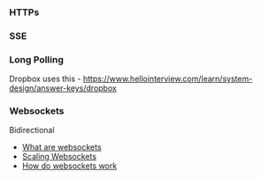 ### HTTPs


### SSE


### Long Polling
Dropbox uses this - https://www.hellointerview.com/learn/system-design/answer-keys/dropbox 

### Websockets
Bidirectional 
- [What are websockets](https://ably.com/topic/websockets)
- [Scaling Websockets](https://ably.com/topic/the-challenge-of-scaling-websockets)
- [How do websockets work](https://ably.com/topic/how-do-websockets-work)


